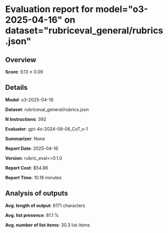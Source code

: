 # Evaluation report for model="o3-2025-04-16" on dataset="rubriceval_general/rubrics.json"

## Overview
**Score**: 9.13 ± 0.09

## Details
**Model**: o3-2025-04-16

**Dataset**: rubriceval_general/rubrics.json

**N Instructions**: 392

**Evaluator**: gpt-4o-2024-08-06_CoT_v-1

**Summarizer**: None

**Report Date**: 2025-04-16

**Version**: rubric_eval==0.1.0

**Report Cost**: $54.86

**Report Time**: 10.18 minutes

## Analysis of outputs
**Avg. length of output**: 6171 characters

**Avg. list presence**: 81.1 %

**Avg. number of list items**: 30.3 list items



